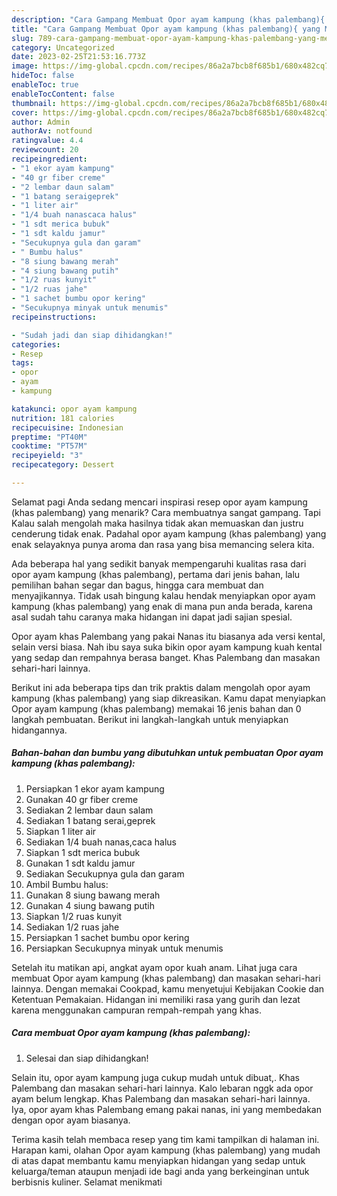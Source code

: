 ```yaml
---
description: "Cara Gampang Membuat Opor ayam kampung (khas palembang){ yang Menggugah Selera,  Menu Buat lebaran"
title: "Cara Gampang Membuat Opor ayam kampung (khas palembang){ yang Menggugah Selera,  Menu Buat lebaran"
slug: 789-cara-gampang-membuat-opor-ayam-kampung-khas-palembang-yang-menggugah-selera-menu-buat-lebaran
category: Uncategorized
date: 2023-02-25T21:53:16.773Z
image: https://img-global.cpcdn.com/recipes/86a2a7bcb8f685b1/680x482cq70/opor-ayam-kampung-khas-palembang-foto-resep-utama.jpg
hideToc: false
enableToc: true
enableTocContent: false
thumbnail: https://img-global.cpcdn.com/recipes/86a2a7bcb8f685b1/680x482cq70/opor-ayam-kampung-khas-palembang-foto-resep-utama.jpg
cover: https://img-global.cpcdn.com/recipes/86a2a7bcb8f685b1/680x482cq70/opor-ayam-kampung-khas-palembang-foto-resep-utama.jpg
author: Admin
authorAv: notfound
ratingvalue: 4.4
reviewcount: 20
recipeingredient:
- "1 ekor ayam kampung"
- "40 gr fiber creme"
- "2 lembar daun salam"
- "1 batang seraigeprek"
- "1 liter air"
- "1/4 buah nanascaca halus"
- "1 sdt merica bubuk"
- "1 sdt kaldu jamur"
- "Secukupnya gula dan garam"
- " Bumbu halus"
- "8 siung bawang merah"
- "4 siung bawang putih"
- "1/2 ruas kunyit"
- "1/2 ruas jahe"
- "1 sachet bumbu opor kering"
- "Secukupnya minyak untuk menumis"
recipeinstructions:

- "Sudah jadi dan siap dihidangkan!"
categories:
- Resep
tags:
- opor
- ayam
- kampung

katakunci: opor ayam kampung 
nutrition: 181 calories
recipecuisine: Indonesian
preptime: "PT40M"
cooktime: "PT57M"
recipeyield: "3"
recipecategory: Dessert

---
```



Selamat pagi Anda sedang mencari inspirasi resep opor ayam kampung (khas palembang) yang menarik? Cara membuatnya sangat gampang. Tapi Kalau salah mengolah maka hasilnya tidak akan memuaskan dan justru cenderung tidak enak. Padahal opor ayam kampung (khas palembang) yang enak selayaknya punya aroma dan rasa yang bisa memancing selera kita.


Ada beberapa hal yang sedikit banyak mempengaruhi kualitas rasa dari opor ayam kampung (khas palembang), pertama dari jenis bahan, lalu pemilihan bahan segar dan bagus, hingga cara membuat dan menyajikannya. Tidak usah bingung kalau hendak menyiapkan opor ayam kampung (khas palembang) yang enak di mana pun anda berada, karena asal sudah tahu caranya maka hidangan ini dapat jadi sajian spesial.

Opor ayam khas Palembang yang pakai Nanas itu biasanya ada versi kental, selain versi biasa. Nah ibu saya suka bikin opor ayam kampung kuah kental yang sedap dan rempahnya berasa banget. Khas Palembang dan masakan sehari-hari lainnya.


Berikut ini ada beberapa tips dan trik praktis dalam mengolah opor ayam kampung (khas palembang) yang siap dikreasikan. Kamu dapat menyiapkan Opor ayam kampung (khas palembang) memakai 16 jenis bahan dan 0 langkah pembuatan. Berikut ini langkah-langkah untuk menyiapkan hidangannya.

<!--inarticleads1-->

##### Bahan-bahan dan bumbu yang dibutuhkan untuk pembuatan Opor ayam kampung (khas palembang):

1. Persiapkan 1 ekor ayam kampung
1. Gunakan 40 gr fiber creme
1. Sediakan 2 lembar daun salam
1. Sediakan 1 batang serai,geprek
1. Siapkan 1 liter air
1. Sediakan 1/4 buah nanas,caca halus
1. Siapkan 1 sdt merica bubuk
1. Gunakan 1 sdt kaldu jamur
1. Sediakan Secukupnya gula dan garam
1. Ambil  Bumbu halus:
1. Gunakan 8 siung bawang merah
1. Gunakan 4 siung bawang putih
1. Siapkan 1/2 ruas kunyit
1. Sediakan 1/2 ruas jahe
1. Persiapkan 1 sachet bumbu opor kering
1. Persiapkan Secukupnya minyak untuk menumis


Setelah itu matikan api, angkat ayam opor kuah anam. Lihat juga cara membuat Opor ayam kampung (khas palembang) dan masakan sehari-hari lainnya. Dengan memakai Cookpad, kamu menyetujui Kebijakan Cookie dan Ketentuan Pemakaian. Hidangan ini memiliki rasa yang gurih dan lezat karena menggunakan campuran rempah-rempah yang khas. 

<!--inarticleads2-->

##### Cara membuat Opor ayam kampung (khas palembang):


1. Selesai dan siap dihidangkan!

Selain itu, opor ayam kampung juga cukup mudah untuk dibuat,. Khas Palembang dan masakan sehari-hari lainnya. Kalo lebaran nggk ada opor ayam belum lengkap. Khas Palembang dan masakan sehari-hari lainnya. Iya, opor ayam khas Palembang emang pakai nanas, ini yang membedakan dengan opor ayam biasanya. 

Terima kasih telah membaca resep yang tim kami tampilkan di halaman ini. Harapan kami, olahan Opor ayam kampung (khas palembang) yang mudah di atas dapat membantu kamu menyiapkan hidangan yang sedap untuk keluarga/teman ataupun menjadi ide bagi anda yang berkeinginan untuk berbisnis kuliner. Selamat menikmati

